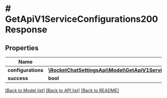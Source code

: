# # GetApiV1ServiceConfigurations200Response

## Properties

Name | Type | Description | Notes
------------ | ------------- | ------------- | -------------
**configurations** | [**\RocketChatSettingsApi\Model\GetApiV1ServiceConfigurations200ResponseConfigurationsInner[]**](GetApiV1ServiceConfigurations200ResponseConfigurationsInner.md) |  | [optional]
**success** | **bool** |  | [optional]

[[Back to Model list]](../../README.md#models) [[Back to API list]](../../README.md#endpoints) [[Back to README]](../../README.md)
